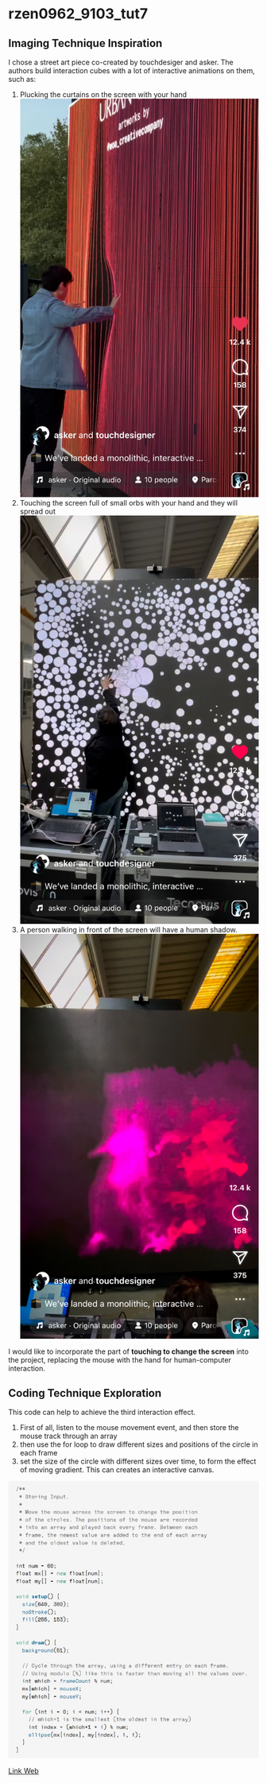# rzen0962_9103_tut7


## Imaging Technique Inspiration

I chose a street art piece co-created by touchdesiger and asker. The authors build interaction cubes with a lot of interactive animations on them, such as:
1. Plucking the curtains on the screen with your hand
![An image of curtains](readmeImages/20240502183737.jpg)
2. Touching the screen full of small orbs with your hand and they will spread out
![An image of curtains](readmeImages/20240502184259.jpg)
3. A person walking in front of the screen will have a human shadow. 
![An image of curtains](readmeImages/20240502183813.jpg)

I would like to incorporate the part of **touching to change the screen**  into the project, replacing the mouse with the hand for human-computer interaction.

## Coding Technique Exploration

This code can help to achieve the third interaction effect. 
1. First of all, listen to the mouse movement event, and then store the mouse track through an array
2. then use the for loop to draw different sizes and positions of the circle in each frame
3. set the size of the circle with different sizes over time, to form the effect of moving gradient.
This can creates an interactive canvas.

![An image of code](readmeImages/215433.jpg)

[Link Web](https://processing.org/examples/storinginput.html)

